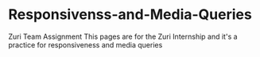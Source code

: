 # Responsivenss-and-Media-Queries
Zuri Team Assignment
This pages are for the Zuri Internship and it's a practice for responsiveness and media queries
